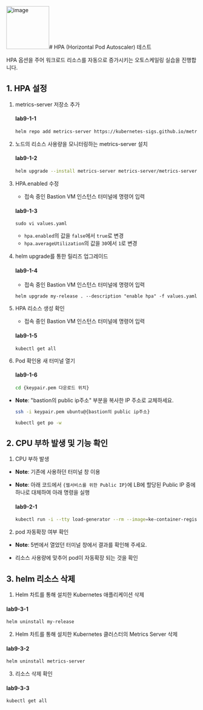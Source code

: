 <img width="113" alt="image" src="https://github.com/kakaocloud-edu/tutorial/assets/114378755/fadf366a-1c7d-44e0-909c-09d42d2b16e1"># HPA (Horizontal Pod Autoscaler) 테스트

HPA 옵션을 주어 워크로드 리소스를 자동으로 증가시키는 오토스케일링 실습을 진행합니다.



## 1. HPA 설정

1. metrics-server 저장소 추가
   #### **lab9-1-1**
   ```bash
   helm repo add metrics-server https://kubernetes-sigs.github.io/metrics-server/
   ```

2. 노드의 리소스 사용량을 모니터링하는 metrics-server 설치
   #### **lab9-1-2**
   ```bash
   helm upgrade --install metrics-server metrics-server/metrics-server --set hostNetwork.enabled=true --set containerPort=4443
   ```

3. HPA.enabled 수정
   - 접속 중인 Bastion VM 인스턴스 터미널에 명령어 입력
   #### **lab9-1-3**
   ```
   sudo vi values.yaml
   ```
   - `hpa.enabled`의 값을 `false`에서 `true`로 변경
   - `hpa.averageUtilization`의 값을 `30`에서 `1`로 변경

4. helm upgrade를 통한 릴리즈 업그레이드

   #### **lab9-1-4**
   - 접속 중인 Bastion VM 인스턴스 터미널에 명령어 입력
   ```
   helm upgrade my-release . --description "enable hpa" -f values.yaml
   ```

5. HPA 리소스 생성 확인
   - 접속 중인 Bastion VM 인스턴스 터미널에 명령어 입력
   #### **lab9-1-5**
   ```
   kubectl get all
   ```
6. Pod 확인용 새 터미널 열기

   #### **lab9-1-6**
   ```bash
   cd {keypair.pem 다운로드 위치}
   ```

- **Note**: "bastion의 public ip주소" 부분을 복사한 IP 주소로 교체하세요.
   ```bash
   ssh -i keypair.pem ubuntu@{bastion의 public ip주소}
   ```
  
   ```bash
   kubectl get po -w
   ```
    
## 2. CPU 부하 발생 및 기능 확인

  1. CPU 부하 발생
  - **Note**: 기존에 사용하던 터미널 창 이용
  - **Note**: 아래 코드에서 `{웹서비스를 위한 Public IP}`에 LB에 할당된 Public IP 중에 하나로 대체하여 아래 명령을 실행
  
    #### **lab9-2-1**
    ```bash
    kubectl run -i --tty load-generator --rm --image=ke-container-registry.kr-central-2.kcr.dev/ke-cr/busybox:1.28 --restart=Never -- /bin/sh -c "while sleep 0.01; do wget -q -O- http://{웹서비스를 위한 Public IP}/; done"
    ```
    
  2. pod 자동확장 여부 확인
  - **Note**: 5번에서 열었던 터미널 창에서 결과를 확인해 주세요.
  
  - 리소스 사용량에 맞추어 pod이 자동확장 되는 것을 확인

## 3. helm 리소스 삭제
   1. Helm 차트를 통해 설치한 Kubernetes 애플리케이션 삭제
   #### **lab9-3-1**
   ```bash
   helm uninstall my-release
   ```
   2. Helm 차트를 통해 설치한 Kubernetes 클러스터의 Metrics Server 삭제
   #### **lab9-3-2**
   ```bash
   helm uninstall metrics-server
   ```
   3. 리소스 삭제 확인
   #### **lab9-3-3**
   ```bash
   kubectl get all
   ```
   


   


